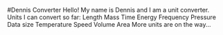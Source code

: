 #Dennis Converter Hello! My name is Dennis and I am a unit converter. Units I can convert so far: Length Mass Time Energy Frequency Pressure Data size Temperature Speed Volume Area More units are on the way...
